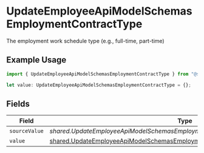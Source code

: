 # UpdateEmployeeApiModelSchemasEmploymentContractType

The employment work schedule type (e.g., full-time, part-time)

## Example Usage

```typescript
import { UpdateEmployeeApiModelSchemasEmploymentContractType } from "@stackone/stackone-client-ts/sdk/models/shared";

let value: UpdateEmployeeApiModelSchemasEmploymentContractType = {};
```

## Fields

| Field                                                                                                                                                                         | Type                                                                                                                                                                          | Required                                                                                                                                                                      | Description                                                                                                                                                                   |
| ----------------------------------------------------------------------------------------------------------------------------------------------------------------------------- | ----------------------------------------------------------------------------------------------------------------------------------------------------------------------------- | ----------------------------------------------------------------------------------------------------------------------------------------------------------------------------- | ----------------------------------------------------------------------------------------------------------------------------------------------------------------------------- |
| `sourceValue`                                                                                                                                                                 | *shared.UpdateEmployeeApiModelSchemasEmploymentEmploymentContractTypeSourceValue*                                                                                             | :heavy_minus_sign:                                                                                                                                                            | N/A                                                                                                                                                                           |
| `value`                                                                                                                                                                       | [shared.UpdateEmployeeApiModelSchemasEmploymentEmploymentContractTypeValue](../../../sdk/models/shared/updateemployeeapimodelschemasemploymentemploymentcontracttypevalue.md) | :heavy_minus_sign:                                                                                                                                                            | N/A                                                                                                                                                                           |
